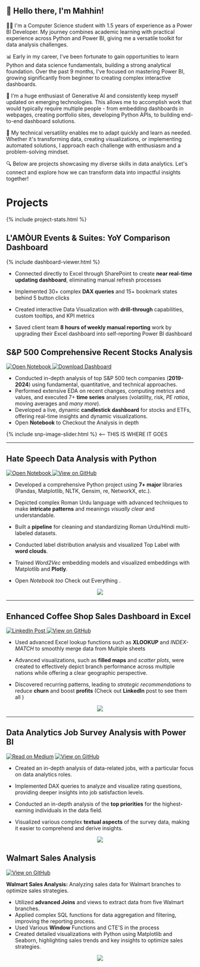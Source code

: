 
## 👋 Hello there, I'm Mahhin! 

👨‍💻 I'm a Computer Science student with 1.5 years of experience as a Power BI Developer. My journey combines academic learning with practical experience across Python and Power BI, giving me a versatile toolkit for data analysis challenges.

📊 Early in my career, I've been fortunate to gain opportunities to learn Python and data science fundamentals, building a strong analytical foundation. Over the past 9 months, I've focused on mastering Power BI, growing significantly from beginner to creating complex interactive dashboards.

🔄 I'm a huge enthusiast of Generative AI and consistently keep myself updated on emerging technologies. This allows me to accomplish work that would typically require multiple people - from embedding dashboards in webpages, creating portfolio sites, developing Python APIs, to building end-to-end dashboard solutions.

🌟 My technical versatility enables me to adapt quickly and learn as needed. Whether it's transforming data, creating visualizations, or implementing automated solutions, I approach each challenge with enthusiasm and a problem-solving mindset.

🔍 Below are projects showcasing my diverse skills in data analytics. Let's connect and explore how we can transform data into impactful insights together!




# Projects

{% include project-stats.html %}
## L'AMÒUR Events & Suites: YoY Comparison Dashboard

{% include dashboard-viewer.html %}

- Connected directly to Excel through SharePoint to create **near real-time updating dashboard**, eliminating manual refresh processes

- Implemented 30+ complex **DAX queries** and 15+ bookmark states behind 5 button clicks

- Created interactive Data Visualization with **drill-through** capabilities, custom tooltips, and KPI metrics

- Saved client team **8 hours of weekly manual reporting** work by upgrading their Excel dashboard into self-reporting Power BI dashboard


## S&P 500 Comprehensive Recent Stocks Analysis
<div style="display: inline;">
  <a href="projects/Stock Analysis.html" target="_blank">
    <img src="https://img.shields.io/badge/Jupyter-Open_Notebook-F37626?logo=Jupyter" alt="Open Notebook">
  </a>
  <a href="https://drive.google.com/uc?id=1xCOK_UsGEne-wCyDCiWsXnInx41EEBQJ&export=download">
    <img src="https://img.shields.io/badge/Download-Dashboard-E97627?logo=tableau&logoColor=white" alt="Download Dashboard">
  </a>
</div>

- Conducted in-depth analysis of top S&P 500 tech companies (**2019-2024**) using fundamental, quantitative, and technical approaches.
- Performed extensive EDA on recent changes, computing metrics and values, and executed 7+ **time series** analyses (volatility, risk, *PE ratios*, moving averages and *many more*).
- Developed a live, dynamic **candlestick dashboard** for stocks and ETFs, offering real-time insights and dynamic visualizations.
- Open **Notebook** to Checkout the Analysis in depth

{% include snp-image-slider.html %}  <--  THIS IS WHERE IT GOES

---
## Hate Speech Data Analysis with Python 
<div style="display: inline;">
  <a href="projects/TagAnalysis.html" target="_blank">
    <img src="https://img.shields.io/badge/Jupyter-Open_Notebook-F37626?logo=Jupyter" alt="Open Notebook">
  </a>
  <a href="https://github.com/mahhin1010/hate-speech-analysis" target="_blank">
    <img src="https://img.shields.io/badge/GitHub-View_on_GitHub-blue?logo=GitHub" alt="View on GitHub">
  </a>
</div>

- Developed a comprehensive Python project using **7+ major** libraries (Pandas, Matplotlib, NLTK, Gensim, re, NetworkX, etc.).

- Depicted complex Roman Urdu language with advanced techniques to make **intricate patterns** and meanings *visually clear* and understandable.

- Built a **pipeline** for cleaning and standardizing Roman Urdu/Hindi multi-labeled datasets.
- Conducted label distribution analysis and visualized Top Label  with **word clouds**.
- Trained *Word2Vec* embedding models and visualized embeddings with Matplotlib and **Plotly**.
- Open *Notebook too* Check out Everything .

<div style="text-align: center;">
  <img src="images\MinimalHate.png" style="margin: 0 auto;" />
</div>

--- 

##  Enhanced Coffee Shop Sales Dashboard in Excel
<div style="display: inline;">
  <a href="https://www.linkedin.com/posts/mahhinshahzad_microsoftexcel-datatransformation-exceldashboard-activity-7233992607159246848-ky5i?utm_source=share&utm_medium=member_desktop" target="_blank">
    <img src="https://img.shields.io/badge/LinkedIn-Check_Post-0A66C2?logo=LinkedIn&logoColor=white" alt="LinkedIn Post">
  </a>
  <a href="https://github.com/mahhin1010/hate-speech-analysis" target="_blank">
    <img src="https://img.shields.io/badge/GitHub-View_on_GitHub-FF4500?logo=GitHub&color=FF4500" alt="View on GitHub">
  </a>
</div>


- Used advanced Excel lookup functions such as **XLOOKUP** and *INDEX-MATCH* to smoothly merge data from Multiple sheets

- Advanced visualizations, such as **filled maps** and *scatter plots*, were created to effectively depict branch performance across multiple nations while offering a clear geographic perspective.

- Discovered recurring patterns, leading to *strategic recommendations* to reduce **churn** and boost **profits** (Check out **LinkedIn** post to see them all )

<div style="text-align: center;">
  <img src="images\Coffe Shop image.png" style="margin: 0 auto;" />
</div>


---

## Data Analytics Job Survey Analysis with Power BI

[![Read on Medium](https://img.shields.io/badge/Read%20on-Medium-1DA1F2?logo=medium&color=black)](https://medium.com/@mahhinshahzad/data-analytics-job-survey-analysis-with-power-bi-dc7fbd7cf1a4)
[![View on GitHub](https://img.shields.io/badge/GitHub-View_on_GitHub-FF4500?logo=GitHub&color=FF4500)](https://github.com/Mahhin1010/Data-Analytics-Job-Survey-Analysis)


- Created an in-depth analysis of data-related jobs, with a particular focus on data analytics roles.
- Implemented DAX queries to analyze and visualize rating questions, providing deeper insights into job satisfaction levels.

- Conducted an in-depth analysis of the **top priorities** for the highest-earning individuals in the data field.
- Visualized various  complex **textual aspects** of the survey data, making it easier to comprehend and derive insights.

<div style="text-align: center;">
  <img src="images\jobmarket.png" style="margin: 0 auto;" />
</div>

## Walmart Sales Analysis

[![View on GitHub](https://img.shields.io/badge/GitHub-View_on_GitHub-blue?logo=GitHub)](https://github.com/Mahhin1010/Walmart-Sales-Analysis-)

**Walmart Sales Analysis:** Analyzing sales data for Walmart branches to optimize sales strategies.
- Utilized **advanced Joins** and views to extract data from five Walmart branches.
- Applied complex SQL functions for data aggregation and filtering, improving the reporting process.
- Used Various **Window** Functions and CTE'S  in the process 
- Created detailed visualizations with Python using Matplotlib and Seaborn, highlighting sales trends and key insights to optimize sales strategies.

<center><img src="images\HousingSchememinmal.png"/></center>




